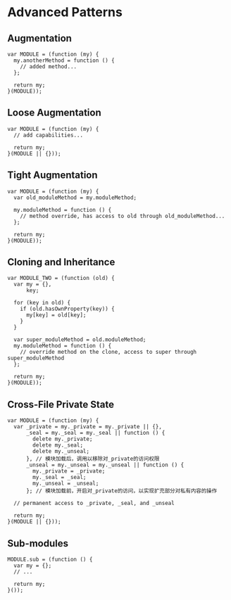 Advanced Patterns
=================

Augmentation
------------

    var MODULE = (function (my) {
      my.anotherMethod = function () {
        // added method...
      };

      return my;
    }(MODULE));

Loose Augmentation
------------------

    var MODULE = (function (my) {
      // add capabilities...

      return my;
    }(MODULE || {}));

Tight Augmentation
------------------

    var MODULE = (function (my) {
      var old_moduleMethod = my.moduleMethod;

      my.moduleMethod = function () {
        // method override, has access to old through old_moduleMethod...
      };

      return my;
    }(MODULE));

Cloning and Inheritance
-----------------------

    var MODULE_TWO = (function (old) {
      var my = {},
          key;

      for (key in old) {
        if (old.hasOwnProperty(key)) {
          my[key] = old[key];
        }
      }

      var super_moduleMethod = old.moduleMethod;
      my.moduleMethod = function () {
        // override method on the clone, access to super through super_moduleMethod
      };

      return my;
    }(MODULE));

Cross-File Private State
------------------------

    var MODULE = (function (my) {
      var _private = my._private = my._private || {},
          _seal = my._seal = my._seal || function () {
            delete my._private;
            delete my._seal;
            delete my._unseal;
          }, // 模块加载后，调用以移除对_private的访问权限
          _unseal = my._unseal = my._unseal || function () {
            my._private = _private;
            my._seal = _seal;
            my._unseal = _unseal;
          }; // 模块加载前，开启对_private的访问，以实现扩充部分对私有内容的操作

      // permanent access to _private, _seal, and _unseal

      return my;
    }(MODULE || {}));

Sub-modules
-----------

    MODULE.sub = (function () {
      var my = {};
      // ...

      return my;
    }());
